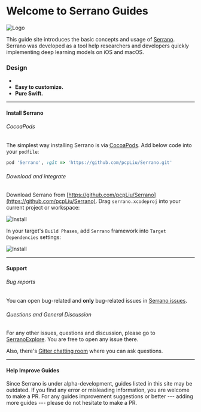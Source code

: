 # Welcome to Serrano Guides

![Logo](https://github.com/pcpLiu/Serrano/raw/master/logo.png "Serrano")


This guide site introduces the basic concepts and usage of [Serrano](https://github.com/pcpLiu/Serrano).
Serrano was developed as a tool help researchers and developers quickly implementing deep learning models on iOS and macOS.

### Design
- 
- __Easy to customize.__
- __Pure Swift.__

<hr>

#### Install Serrano

###### CocoaPods
The simplest way installing Serrano is via [CocoaPods](https://cocoapods.org/). 
Add below code into your `podfile`:
```ruby
pod 'Serrano', :git => 'https://github.com/pcpLiu/Serrano.git'
```

###### Download and integrate
Download Serrano from [https://github.com/pcpLiu/Serrano](https://github.com/pcpLiu/Serrano).
Drag `serrano.xcodeproj` into your current project or workspace:

![Install](https://78.media.tumblr.com/da8804b3b18d81c471dbae07d29bf957/tumblr_oyumqmb7CT1wghhyvo1_400.png "Install")

In your target's `Build Phases`, add `Serrano` framework into `Target Dependencies` settings:

![Install](https://78.media.tumblr.com/68426c9a5bc22a8ea75b17f244e7b312/tumblr_oyuneosA3n1wghhyvo1_1280.png "Install")

<hr>

#### Support

###### Bug reports
You can open bug-related and __only__ bug-related issues in [Serrano issues](https://github.com/pcpLiu/Serrano/issues).

###### Questions and General Discussion
For any other issues, questions and discussion, please go to [SerranoExplore](https://github.com/pcpLiu/SerranoExplore). You are free to open any issue there.

Also, there's [Gitter chatting room](https://gitter.im/SerranoFramework/Lobby) where you can ask questions. 

<hr>

#### Help Improve Guides
Since Serrano is under alpha-development, guides listed in this site may be outdated.
If you find any error or misleading information, you are welcome to make a PR.
For any guides improvement suggestions or better --- adding more guides --- please do not hesitate to make a PR.


